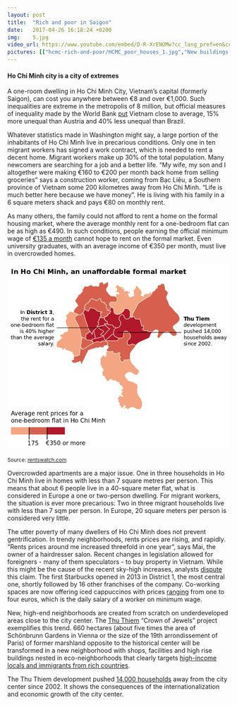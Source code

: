 ```yaml
---
layout: post
title:  "Rich and poor in Saigon"
date:   2017-04-26 16:18:24 +0200
img:	5.jpg
video_url: https://www.youtube.com/embed/D-R-XrENOMw?cc_lang_pref=en&cc_load_policy=1
pictures: [["hcmc-rich-and-poor/HCMC_poor_houses_1.jpg","New buildings on the outskirt of Ho Chi Minh in District 2. The population is expected to grow by 40% within ten years and reach 14 million people in 2025."],["hcmc-rich-and-poor/HCMC_poor_houses_2.jpg","After his day of work, a worker hangs up his freshly washed clothes. Many migrant workers have to live in shacks close to their workplace. They cannot afford to rent a flat in the city center and to commute everyday."],["hcmc-rich-and-poor/HCMC_poor_houses_3.jpg","An abandoned house in Ho Chi Minh, District 2. The landlord, a woman, rents the house to 50 workers from nearby industrial sites. “We never visited Saigon. We have no time or money to go see the city.“ said a man. He is living with his family in a 6 square meters shack for 77€ a month. His monthly salary is 300€."],["hcmc-rich-and-poor/HCMC_poor_houses_4.jpg","Workers in a nearby industrial site are marking their shoes with their initials before going back to work. Viet Nguyen, on the right, is a 16-year-old construction worker. He had to drop school and to find a job in Saigon to help his family. He is sharing a room with five other people. His monthly rent is 25€."],["hcmc-rich-and-poor/HCMC_poor_houses_5.jpg","Workers of a nearby construction site eat lunch in District 2."],["hcmc-rich-and-poor/HCMC_poor_houses_6.jpg","An old building faces a modern skyscraper in downtown District 1 in Ho Chi Minh. The two buildings are in the first and only pedestrian street of Viet Nam. Half of the flats in the old building have been turned into coffee places."],["hcmc-rich-and-poor/HCMC_poor_houses_7.jpg","Two schoolgirls in the stairs of an old building. They came to do some shopping and have coffee in one of the numerous shops that have replaced the ﬂats. Within a year since the nearby pedestrian street opened, rents increased from 600€/month to 2,300€."],["hcmc-rich-and-poor/HCMC_poor_houses_8.jpg","Trang Pham , 28 years old, is the owner ofthe Makers Cafe, one of the numerous cafes created in this old apartment building. The Makers is a space for creative people to share ideas. It has the standardized design of such place: wood, concrete, white walls, vintage furniture."],["hcmc-rich-and-poor/HCMC_poor_houses_9.jpg","In one of the cafes of the apartment building. Rents here are cheaper than on the street-level of a regular building and the authenticity of the building satisfies the taste of their clients : young, connected, with rather high incomes."],["hcmc-rich-and-poor/HCMC_poor_houses_10.jpg","A Vietnamese couple does a short photo shooting in one of the cafes of the apartment building. One of the owner told us her rent grew by 50% over the last four years. To her, “Gentriﬁcation is inevitable in a development process”."],["hcmc-rich-and-poor/HCMC_poor_houses_11.jpg","Chau Dao runs a japanese restaurant on the 7th ﬂoor and rents an apartment above for her. She studied and worked in Australia and launched her restaurant when she came back, seeing the opportunity of such a cheap place downtown. She pays 1,850€/month of rent."],["hcmc-rich-and-poor/HCMC_poor_houses_12.jpg","A customer of Chau Dao restaurant overlooking the ﬁrst walking street of Saigon. Its construction was the signal that persuaded shops to establish themselves in the building. Families started renting their ﬂat to shops to live in bigger ﬂats elsewhere in the city with the income they were making."],["hcmc-rich-and-poor/HCMC_poor_houses_13.jpg","An informal housing built on the top ﬂoor of a building downtown."],["hcmc-rich-and-poor/HCMC_poor_houses_14.jpg","Mai with her husband (on the top ﬂoor) in their 8sqm ﬂat. She is one of the last persons living in the apartment building ﬁlled with cafes. She bought it about 1,400€ and it is worth now 30,000€. She is running a hair salon in the lower part and is sleeping and living on the upper part."],["hcmc-rich-and-poor/HCMC_poor_houses_15.jpg","Mai and her husband are music lovers and they could talk hours about vinyls. She still has no ownership document for her ﬂat, maybe because with no toilets, no shower and no kitchen it is not supposed to be a ﬂat. She was offered a bigger place to rent in the building at 600€/month. One year later it was 2,300€."],["hcmc-rich-and-poor/HCMC_poor_houses_16.jpg","A building of District 1 of Saigon."],["hcmc-rich-and-poor/HCMC_poor_houses_17.jpg","The Kinh Duong Vuong street in Bin Tan district was elevated by about one meter to avoid its frequent ﬂooding. However, inhabitants along this 3 kilometer strip saw a one meter wall built in front of their house."],["hcmc-rich-and-poor/HCMC_poor_houses_18.jpg","A shop along Kinh duong vuong street. A brick wall about one meter high such as this ones was built in front of every house of the street when the street was elevated. Flooding does not affect the road anymore but the houses. In one week, this shop was ﬂooded twice."],["hcmc-rich-and-poor/HCMC_poor_houses_19.jpg","Tuyen Nguyen owns this house. She rents the ground level to a company and lives in the ﬁrst ﬂoor. She will have to raise the ground ﬂoor to put it at the level of the street and for now she cannot store anything in the ground ﬂoor as it can be ﬂooded at anytime."],["hcmc-rich-and-poor/HCMC_poor_houses_20.jpg","A security man in front of a shop in a place where the sidewalk of the street is being elevated."],["hcmc-rich-and-poor/HCMC_poor_houses_21.jpg","Extreme ﬂoodings are getting more common with global warming and affects housing. Saigon was ranked by the UN as the ﬁfth city worldwide most in danger for ﬂooding and sea level rise."],["hcmc-rich-and-poor/HCMC_poor_houses_22.jpg","In downtown Saigon, in front of the museum of the Vietnam war."],["hcmc-rich-and-poor/HCMC_poor_houses_23.jpg","Only Them (here above) and a family are still living there. Them is a single 37-year-old woman that came from another province because of family issues. For some time she lived in the street before ﬁnding this building. She is renting two rooms for about 8€/month and her monthly income is 60€."],["hcmc-rich-and-poor/HCMC_poor_houses_24.jpg","Them is collecting and sorting garbage to survive. That is why she is renting two rooms ; one for the garbage and one for her."],["hcmc-rich-and-poor/HCMC_poor_houses_25.jpg","Clothes of the children of the other family living in this abandoned building are hanging in a room. They did not wish to be photographed as they consider this house as a chance compared to the difﬁculty of ﬁnding housing in Saigon and they want to avoid to appear publicly."]]
---
```


#### Ho Chi Minh city is a city of extremes

A one-room dwelling in Ho Chi Minh City, Vietnam’s capital (formerly Saigon), can cost you anywhere between €8 and over €1,000. Such inequalities are extreme in the metropolis of 8 million, but official measures of inequality made by the World Bank [put](http://data.worldbank.org/indicator/SI.POV.GINI?end=2014&start=2014&view=map) Vietnam close to average, 15% more unequal than Austria and 40% less unequal than Brazil.

Whatever statistics made in Washington might say, a large portion of the inhabitants of Ho Chi Minh live in precarious conditions. Only one in ten migrant workers has signed a work contract, which is needed to rent a decent home. Migrant workers make up 30% of the total population. Many newcomers are searching for a job and a better life. “My wife, my son and I altogether were making €160 to €200 per month back home from selling groceries” says a construction worker, coming from Bạc Liêu, a Southern province of Vietnam some 200 kilometres away from Ho Chi Minh. “Life is much better here because we have money”. He is living with his family in a 6 square meters shack and pays €80 on monthly rent. 

As many others, the family could not afford to rent a home on the formal housing market, where the average monthly rent for a one-bedroom flat can be as high as €490. In such conditions, people earning the official minimum wage of [€135 a month](http://www.thanhniennews.com/society/vietnams-minimum-wage-to-increase-1418-per-month-in-2015-29590.html) cannot hope to rent on the formal market. Even university graduates, with an average income of €350 per month, must live in overcrowded homes. 

![Map: In Ho Chin Minh, an unaffordable formal market](/assets/images/HCMC_richBusiness_1.png)

<small>Source: [rentswatch.com](http://rentswatch.com/)</small>

Overcrowded apartments are a major issue. One in three households in Ho Chi Minh live in homes with less than 7 square metres per person. This means that about 6 people live in a 40-square meter flat, what is considered in Europe a one or two-person dwelling. For migrant workers, the situation is ever more precarious: Two in three migrant households live with less than 7 sqm per person. In Europe, 20 square meters per person is considered very little.

The utter poverty of many dwellers of Ho Chi Minh does not prevent gentrification. In trendy neighborhoods, rents prices are rising, and rapidly. “Rents prices around me increased threefold in one year”, says Mai, the owner of a hairdresser salon. Recent changes in legislation allowed for foreigners - many of them speculators - to buy property in Vietnam. While this might be the cause of the recent sky-high increases, analysts [dispute](http://www.thanhniennews.com/business/allowing-foreigners-to-buy-houses-to-have-no-big-impact-on-market-for-a-while-analyst-47355.html) this claim. The first Starbucks opened in 2013 in District 1, the most central one, shortly followed by 16 other franchises of the company. Co-working spaces are now offering iced cappuccinos with prices [ranging](https://www.theblondtravels.com/cafes-to-work-from-in-ho-chi-minh-city/) from one to four euros, which is the daily salary of a worker on minimum wage. 

New, high-end neighborhoods are created from scratch on underdeveloped areas close to the city center. The [Thu Thiem](http://saigoneer.com/saigon-development/5406-construction-kicks-off-on-the-crown-jewel-of-thu-thiem) “Crown of Jewels” project exemplifies this trend. 660 hectares (about five times the area of Schönbrunn Gardens in Vienna or the size of the 19th arrondissement of Paris) of former marshland opposite to the historical center will be transformed in a new neighborhood with shops, facilities and high rise buildings nested in eco-neighborhoods that clearly targets [high-income locals and immigrants from rich countries](http://luxuryproperty.com.vn/project/sala-thu-thiem-new-urban-area-ho-chi-minh-city/).

The Thu Thiem development pushed [14,000 households](https://culanth.org/articles/577-eviction-time-in-the-new-saigon-temporalities-of) away from the city center since 2002. It shows the consequences of the internationalization and economic growth of the city center.
